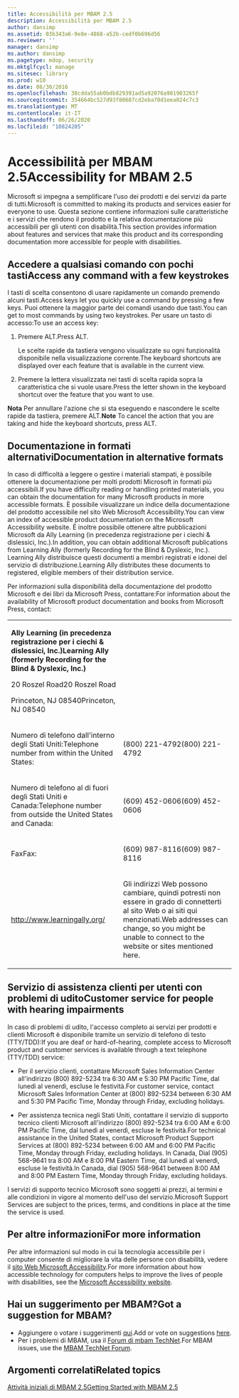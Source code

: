 ```yaml
---
title: Accessibilità per MBAM 2.5
description: Accessibilità per MBAM 2.5
author: dansimp
ms.assetid: 03b343a6-9e8e-4868-a52b-cedf0b696d56
ms.reviewer: ''
manager: dansimp
ms.author: dansimp
ms.pagetype: mdop, security
ms.mktglfcycl: manage
ms.sitesec: library
ms.prod: w10
ms.date: 08/30/2016
ms.openlocfilehash: 38cdda55ab0bdb829391ad5a92076a981903265f
ms.sourcegitcommit: 354664bc527d93f80687cd2eba70d1eea024c7c3
ms.translationtype: MT
ms.contentlocale: it-IT
ms.lasthandoff: 06/26/2020
ms.locfileid: "10824205"
---
```

# <span data-ttu-id="b5a19-103">Accessibilità per MBAM 2.5</span><span class="sxs-lookup"><span data-stu-id="b5a19-103">Accessibility for MBAM 2.5</span></span>


<span data-ttu-id="b5a19-104">Microsoft si impegna a semplificare l'uso dei prodotti e dei servizi da parte di tutti.</span><span class="sxs-lookup"><span data-stu-id="b5a19-104">Microsoft is committed to making its products and services easier for everyone to use.</span></span> <span data-ttu-id="b5a19-105">Questa sezione contiene informazioni sulle caratteristiche e i servizi che rendono il prodotto e la relativa documentazione più accessibili per gli utenti con disabilità.</span><span class="sxs-lookup"><span data-stu-id="b5a19-105">This section provides information about features and services that make this product and its corresponding documentation more accessible for people with disabilities.</span></span>

## <span data-ttu-id="b5a19-106">Accedere a qualsiasi comando con pochi tasti</span><span class="sxs-lookup"><span data-stu-id="b5a19-106">Access any command with a few keystrokes</span></span>


<span data-ttu-id="b5a19-107">I tasti di scelta consentono di usare rapidamente un comando premendo alcuni tasti.</span><span class="sxs-lookup"><span data-stu-id="b5a19-107">Access keys let you quickly use a command by pressing a few keys.</span></span> <span data-ttu-id="b5a19-108">Puoi ottenere la maggior parte dei comandi usando due tasti.</span><span class="sxs-lookup"><span data-stu-id="b5a19-108">You can get to most commands by using two keystrokes.</span></span> <span data-ttu-id="b5a19-109">Per usare un tasto di accesso:</span><span class="sxs-lookup"><span data-stu-id="b5a19-109">To use an access key:</span></span>

1.  <span data-ttu-id="b5a19-110">Premere ALT.</span><span class="sxs-lookup"><span data-stu-id="b5a19-110">Press ALT.</span></span>

    <span data-ttu-id="b5a19-111">Le scelte rapide da tastiera vengono visualizzate su ogni funzionalità disponibile nella visualizzazione corrente.</span><span class="sxs-lookup"><span data-stu-id="b5a19-111">The keyboard shortcuts are displayed over each feature that is available in the current view.</span></span>

2.  <span data-ttu-id="b5a19-112">Premere la lettera visualizzata nei tasti di scelta rapida sopra la caratteristica che si vuole usare.</span><span class="sxs-lookup"><span data-stu-id="b5a19-112">Press the letter shown in the keyboard shortcut over the feature that you want to use.</span></span>

<span data-ttu-id="b5a19-113">**Nota**  Per annullare l'azione che si sta eseguendo e nascondere le scelte rapide da tastiera, premere ALT.</span><span class="sxs-lookup"><span data-stu-id="b5a19-113">**Note** To cancel the action that you are taking and hide the keyboard shortcuts, press ALT.</span></span>

 

## <span data-ttu-id="b5a19-114">Documentazione in formati alternativi</span><span class="sxs-lookup"><span data-stu-id="b5a19-114">Documentation in alternative formats</span></span>


<span data-ttu-id="b5a19-115">In caso di difficoltà a leggere o gestire i materiali stampati, è possibile ottenere la documentazione per molti prodotti Microsoft in formati più accessibili.</span><span class="sxs-lookup"><span data-stu-id="b5a19-115">If you have difficulty reading or handling printed materials, you can obtain the documentation for many Microsoft products in more accessible formats.</span></span> <span data-ttu-id="b5a19-116">È possibile visualizzare un indice della documentazione del prodotto accessibile nel sito Web Microsoft Accessibility.</span><span class="sxs-lookup"><span data-stu-id="b5a19-116">You can view an index of accessible product documentation on the Microsoft Accessibility website.</span></span> <span data-ttu-id="b5a19-117">È inoltre possibile ottenere altre pubblicazioni Microsoft da Ally Learning (in precedenza registrazione per i ciechi & dislessici, Inc.).</span><span class="sxs-lookup"><span data-stu-id="b5a19-117">In addition, you can obtain additional Microsoft publications from Learning Ally (formerly Recording for the Blind & Dyslexic, Inc.).</span></span> <span data-ttu-id="b5a19-118">Learning Ally distribuisce questi documenti a membri registrati e idonei del servizio di distribuzione.</span><span class="sxs-lookup"><span data-stu-id="b5a19-118">Learning Ally distributes these documents to registered, eligible members of their distribution service.</span></span>

<span data-ttu-id="b5a19-119">Per informazioni sulla disponibilità della documentazione del prodotto Microsoft e dei libri da Microsoft Press, contattare:</span><span class="sxs-lookup"><span data-stu-id="b5a19-119">For information about the availability of Microsoft product documentation and books from Microsoft Press, contact:</span></span>

<table>
<colgroup>
<col width="50%" />
<col width="50%" />
</colgroup>
<tbody>
<tr class="odd">
<td align="left"><p><strong><span data-ttu-id="b5a19-120">Ally Learning (in precedenza registrazione per i ciechi &amp; dislessici, Inc.)</span><span class="sxs-lookup"><span data-stu-id="b5a19-120">Learning Ally (formerly Recording for the Blind &amp; Dyslexic, Inc.)</span></span></strong></p>
<p><span data-ttu-id="b5a19-121">20 Roszel Road</span><span class="sxs-lookup"><span data-stu-id="b5a19-121">20 Roszel Road</span></span></p>
<p><span data-ttu-id="b5a19-122">Princeton, NJ 08540</span><span class="sxs-lookup"><span data-stu-id="b5a19-122">Princeton, NJ 08540</span></span></p></td>
<td align="left"><p></p></td>
</tr>
<tr class="even">
<td align="left"><p><span data-ttu-id="b5a19-123">Numero di telefono dall'interno degli Stati Uniti:</span><span class="sxs-lookup"><span data-stu-id="b5a19-123">Telephone number from within the United States:</span></span></p></td>
<td align="left"><p><span data-ttu-id="b5a19-124">(800) 221-4792</span><span class="sxs-lookup"><span data-stu-id="b5a19-124">(800) 221-4792</span></span></p></td>
</tr>
<tr class="odd">
<td align="left"><p><span data-ttu-id="b5a19-125">Numero di telefono al di fuori degli Stati Uniti e Canada:</span><span class="sxs-lookup"><span data-stu-id="b5a19-125">Telephone number from outside the United States and Canada:</span></span></p></td>
<td align="left"><p><span data-ttu-id="b5a19-126">(609) 452-0606</span><span class="sxs-lookup"><span data-stu-id="b5a19-126">(609) 452-0606</span></span></p></td>
</tr>
<tr class="even">
<td align="left"><p><span data-ttu-id="b5a19-127">Fax</span><span class="sxs-lookup"><span data-stu-id="b5a19-127">Fax:</span></span></p></td>
<td align="left"><p><span data-ttu-id="b5a19-128">(609) 987-8116</span><span class="sxs-lookup"><span data-stu-id="b5a19-128">(609) 987-8116</span></span></p></td>
</tr>
<tr class="odd">
<td align="left"><p><a href="https://go.microsoft.com/fwlink/?linkid=239" data-raw-source="[http://www.learningally.org/](https://go.microsoft.com/fwlink/?linkid=239)">http://www.learningally.org/</a></p></td>
<td align="left"><p><span data-ttu-id="b5a19-129">Gli indirizzi Web possono cambiare, quindi potresti non essere in grado di connetterti al sito Web o ai siti qui menzionati.</span><span class="sxs-lookup"><span data-stu-id="b5a19-129">Web addresses can change, so you might be unable to connect to the website or sites mentioned here.</span></span></p></td>
</tr>
</tbody>
</table>

 

## <span data-ttu-id="b5a19-130">Servizio di assistenza clienti per utenti con problemi di udito</span><span class="sxs-lookup"><span data-stu-id="b5a19-130">Customer service for people with hearing impairments</span></span>


<span data-ttu-id="b5a19-131">In caso di problemi di udito, l'accesso completo ai servizi per prodotti e clienti Microsoft è disponibile tramite un servizio di telefono di testo (TTY/TDD):</span><span class="sxs-lookup"><span data-stu-id="b5a19-131">If you are deaf or hard-of-hearing, complete access to Microsoft product and customer services is available through a text telephone (TTY/TDD) service:</span></span>

-   <span data-ttu-id="b5a19-132">Per il servizio clienti, contattare Microsoft Sales Information Center all'indirizzo (800) 892-5234 tra 6:30 AM e 5:30 PM Pacific Time, dal lunedì al venerdì, escluse le festività.</span><span class="sxs-lookup"><span data-stu-id="b5a19-132">For customer service, contact Microsoft Sales Information Center at (800) 892-5234 between 6:30 AM and 5:30 PM Pacific Time, Monday through Friday, excluding holidays.</span></span>

-   <span data-ttu-id="b5a19-133">Per assistenza tecnica negli Stati Uniti, contattare il servizio di supporto tecnico clienti Microsoft all'indirizzo (800) 892-5234 tra 6:00 AM e 6:00 PM Pacific Time, dal lunedì al venerdì, escluse le festività.</span><span class="sxs-lookup"><span data-stu-id="b5a19-133">For technical assistance in the United States, contact Microsoft Product Support Services at (800) 892-5234 between 6:00 AM and 6:00 PM Pacific Time, Monday through Friday, excluding holidays.</span></span> <span data-ttu-id="b5a19-134">In Canada, Dial (905) 568-9641 tra 8:00 AM e 8:00 PM Eastern Time, dal lunedì al venerdì, escluse le festività.</span><span class="sxs-lookup"><span data-stu-id="b5a19-134">In Canada, dial (905) 568-9641 between 8:00 AM and 8:00 PM Eastern Time, Monday through Friday, excluding holidays.</span></span>

<span data-ttu-id="b5a19-135">I servizi di supporto tecnico Microsoft sono soggetti ai prezzi, ai termini e alle condizioni in vigore al momento dell'uso del servizio.</span><span class="sxs-lookup"><span data-stu-id="b5a19-135">Microsoft Support Services are subject to the prices, terms, and conditions in place at the time the service is used.</span></span>

## <span data-ttu-id="b5a19-136">Per altre informazioni</span><span class="sxs-lookup"><span data-stu-id="b5a19-136">For more information</span></span>


<span data-ttu-id="b5a19-137">Per altre informazioni sul modo in cui la tecnologia accessibile per i computer consente di migliorare la vita delle persone con disabilità, vedere il [sito Web Microsoft Accessibility](https://go.microsoft.com/fwlink/?linkid=8431).</span><span class="sxs-lookup"><span data-stu-id="b5a19-137">For more information about how accessible technology for computers helps to improve the lives of people with disabilities, see the [Microsoft Accessibility website](https://go.microsoft.com/fwlink/?linkid=8431).</span></span>

## <span data-ttu-id="b5a19-138">Hai un suggerimento per MBAM?</span><span class="sxs-lookup"><span data-stu-id="b5a19-138">Got a suggestion for MBAM?</span></span>
- <span data-ttu-id="b5a19-139">Aggiungere o votare i suggerimenti [qui](http://mbam.uservoice.com/forums/268571-microsoft-bitlocker-administration-and-monitoring).</span><span class="sxs-lookup"><span data-stu-id="b5a19-139">Add or vote on suggestions [here](http://mbam.uservoice.com/forums/268571-microsoft-bitlocker-administration-and-monitoring).</span></span> 
- <span data-ttu-id="b5a19-140">Per i problemi di MBAM, usa il [Forum di mbam TechNet](https://social.technet.microsoft.com/Forums/home?forum=mdopmbam).</span><span class="sxs-lookup"><span data-stu-id="b5a19-140">For MBAM issues, use the [MBAM TechNet Forum](https://social.technet.microsoft.com/Forums/home?forum=mdopmbam).</span></span>

## <span data-ttu-id="b5a19-141">Argomenti correlati</span><span class="sxs-lookup"><span data-stu-id="b5a19-141">Related topics</span></span>


[<span data-ttu-id="b5a19-142">Attività iniziali di MBAM 2.5</span><span class="sxs-lookup"><span data-stu-id="b5a19-142">Getting Started with MBAM 2.5</span></span>](getting-started-with-mbam-25.md)

 

 






